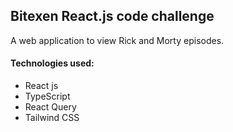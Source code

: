 ## Bitexen React.js code challenge

A web application to view Rick and Morty episodes.

#### Technologies used:

* React js
* TypeScript
* React Query
* Tailwind CSS
